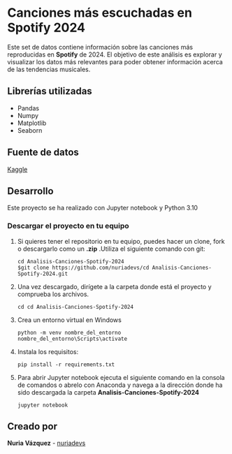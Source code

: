 ﻿# Canciones más escuchadas en Spotify 2024

Este set de datos contiene información sobre las canciones más reproducidas en **Spotify** de 2024.  El objetivo de este análisis es explorar y visualizar los datos más relevantes para poder obtener información acerca de las tendencias musicales.

## Librerías utilizadas

* Pandas
* Numpy
* Matplotlib
* Seaborn

## Fuente de datos
[Kaggle](https://www.kaggle.com/datasets/nelgiriyewithana/most-streamed-spotify-songs-2024)

## Desarrollo 
Este proyecto se ha realizado con Jupyter notebook y Python 3.10

### Descargar el proyecto en tu equipo

1. Si quieres tener el repositorio en tu equipo, puedes hacer un clone, fork o descargarlo como un 
**.zip** .Utiliza el siguiente comando con git:
   
       cd Analisis-Canciones-Spotify-2024
       $git clone https://github.com/nuriadevs/cd Analisis-Canciones-Spotify-2024.git

3. Una vez descargado, dirígete a la carpeta donde está el proyecto y comprueba los archivos.

	```
	cd cd Analisis-Canciones-Spotify-2024
	```
4. Crea un entorno virtual en Windows 

    ```
    python -m venv nombre_del_entorno
    nombre_del_entorno\Scripts\activate
    ```

5. Instala los requisitos:

	```
	pip install -r requirements.txt
	```

6. Para abrir Jupyter notebook ejecuta el siguiente comando en la consola de comandos o abrelo con Anaconda y navega a la dirección donde ha sido descargada la carpeta  **Analisis-Canciones-Spotify-2024** 

	```
	jupyter notebook
	```
	
## Creado por
   **Nuria Vázquez**  -  [nuriadevs](https://github.com/nuriadevs)

